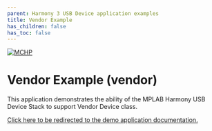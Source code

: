 ```yaml
---
parent: Harmony 3 USB Device application examples
title: Vendor Example 
has_children: false
has_toc: false
---
```


[![MCHP](https://www.microchip.com/ResourcePackages/Microchip/assets/dist/images/logo.png)](https://www.microchip.com)

# Vendor Example (vendor)

This application demonstrates the ability of the MPLAB Harmony USB Device Stack to support Vendor Device class. 

[Click here to be redirected to the demo application documentation.](../../docs/docs_md/GUID-3DAA29D1-4247-461D-A81C-17C442A1104B.md)